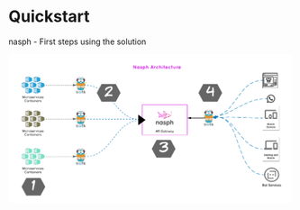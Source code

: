 # Quickstart

nasph - First steps using the solution

![Quickstart](https://github.com/nasph-io/quickstart/raw/master/nasph_cluster_model.png)
